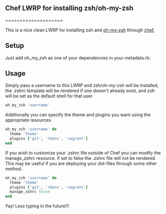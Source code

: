 ## Chef LWRP for installing zsh/oh-my-zsh

====================

This is a nice clean LWRP for installing zsh and [oh-my-zsh](https://github.com/robbyrussell/oh-my-zsh) 
through [chef.](http://opscode.com/chef) 


Setup
-----
Just add oh_my_zsh as one of your dependencies in your metadata.rb.

Usage
-----
Simply pass a username to this LWRP and zsh/oh-my-zsh will be installed, the .zshrc template will be 
rendered if one doesn't already exist, and zsh will be set as the default shell for that user.

```ruby
oh_my_zsh 'username'
```

Additionally you can specify the theme and plugins you want using the appropriate resources.

```ruby
oh_my_zsh 'username' do
  theme 'theme'
  plugins ['git', 'rbenv', 'vagrant']
end
```

If you wish to customize your .zshrc file outside of Chef you can modify the manage_zshrc resource.
if set to false the .zshrc file will not be rendered. This may be useful if you 
are deploying your dot-files through some other method.

```ruby
oh_my_zsh 'username' do
  theme 'theme'
  plugins ['git', 'rbenv', 'vagrant']
  manage_zshrc false
end
```

Yay! Less typing in the future!!!
